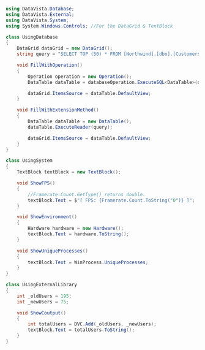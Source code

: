 ﻿```cs
using DataVista.Database;
using DataVista.External;
using DataVista.System;
using System.Windows.Controls; //For the DataGrid & TextBlock

class UsingDatabase
{
    DataGrid dataGrid = new DataGrid();
    string query = "SELECT TOP (50) * FROM [Northwind].[dbo].[Customers]";

    void FillWithOperation()
    {
        Operation operation = new Operation();
        DataTable dataTable = databaseOperation.ExecuteSQL<DataTable>(query, databaseOperation.ExecuteReader);

        dataGrid.ItemsSource = dataTable.DefaultView;
    }

    void FillWithExtensionMethod()
    {
        DataTable dataTable = new DataTable();
        dataTable.ExecuteReader(query);

        dataGrid.ItemsSource = dataTable.DefaultView;
    }
}

class UsingSystem
{
    TextBlock textBlock = new TextBlock();

    void ShowFPS()
    {
        //Framerate.Count.GetType() returns double.
        textBlock.Text = $"[ FPS: {Framerate.Count.ToString("0")} ]";
    }

    void ShowEnvironment()
    {
        Hardware hardware = new Hardware();
        textBlock.Text = hardware.ToString();
    }

    void ShowUniqueProcesses()
    {
        textBlock.Text = WinProcess.UniqueProcesses;
    }
}

class UsingExternalLibrary
{
    int _oldUsers = 195;
    int _newUsers = 75;

    void ShowCoutput()
    {
        int totalUsers = DVC.Add(_oldUsers, _newUsers);
        textBlock.Text = totalUsers.ToString();
    }
}
```
